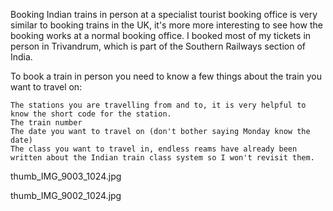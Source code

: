 
Booking Indian trains in person at a specialist tourist booking office is very similar to booking trains in the UK, it's more more interesting to see how the booking works at a normal booking office. I booked most of my tickets in person in Trivandrum, which is part of the Southern Railways section of India.

To book a train in person you need to know a few things about the train you want to travel on:

    The stations you are travelling from and to, it is very helpful to know the short code for the station.
    The train number
    The date you want to travel on (don't bother saying Monday know the date)
    The class you want to travel in, endless reams have already been written about the Indian train class system so I won't revisit them.


thumb_IMG_9003_1024.jpg

thumb_IMG_9002_1024.jpg
